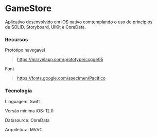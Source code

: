 # GameStore

Aplicativo desenvolvido em iOS nativo comtemplando o uso de principios de SOLID, Storyboard, UIKit e CoreData.

### Recursos
Protótipo navegavel
> https://marvelapp.com/prototype/ccgge05

Font
> https://fonts.google.com/specimen/Pacifico

### Tecnologia
Linguagem: Swift

Versão mínima iOS: 12.0

Datasource: CoreData

Arquitetura: MVVC


